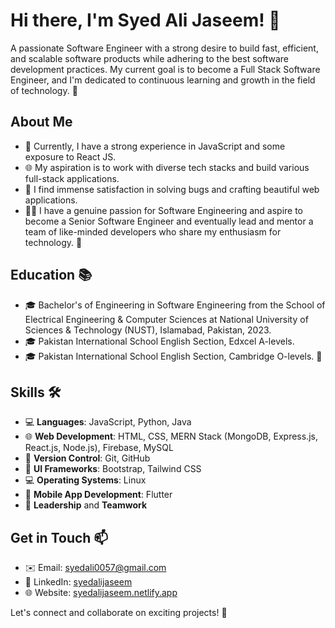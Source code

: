 # Hi there, I'm Syed Ali Jaseem! 👋

A passionate Software Engineer with a strong desire to build fast, efficient, and scalable software products while adhering to the best software development practices. My current goal is to become a Full Stack Software Engineer, and I'm dedicated to continuous learning and growth in the field of technology. 🚀

## About Me
- 💼 Currently, I have a strong experience in JavaScript and some exposure to React JS.
- 🌐 My aspiration is to work with diverse tech stacks and build various full-stack applications.
- 🚀 I find immense satisfaction in solving bugs and crafting beautiful web applications.
- 👨‍💻 I have a genuine passion for Software Engineering and aspire to become a Senior Software Engineer and eventually lead and mentor a team of like-minded developers who share my enthusiasm for technology. 🚀

## Education 📚
- 🎓 Bachelor's of Engineering in Software Engineering from the School of Electrical Engineering & Computer Sciences at National University of Sciences & Technology (NUST), Islamabad, Pakistan, 2023.
- 🎓 Pakistan International School English Section, Edxcel A-levels.
- 🎓 Pakistan International School English Section, Cambridge O-levels. 📖

## Skills 🛠️
- 💻 **Languages**: JavaScript, Python, Java
- 🌐 **Web Development**: HTML, CSS, MERN Stack (MongoDB, Express.js, React.js, Node.js), Firebase, MySQL
- 📡 **Version Control**: Git, GitHub
- 🎨 **UI Frameworks**: Bootstrap, Tailwind CSS
- 💻 **Operating Systems**: Linux
- 📱 **Mobile App Development**: Flutter
- 👥 **Leadership** and **Teamwork**

## Get in Touch 📫
- ✉️ Email: [syedali0057@gmail.com](mailto:syedali0057@gmail.com)
- 🔗 LinkedIn: [syedalijaseem](https://www.linkedin.com/in/syedalijaseem/)
- 🌐 Website: [syedalijaseem.netlify.app](https://syedalijaseem.netlify.app/)

Let's connect and collaborate on exciting projects! 🚀
